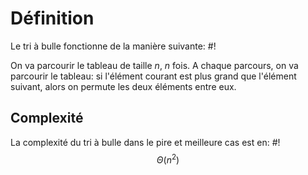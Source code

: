 # Définition
Le tri à bulle fonctionne de la manière suivante: #!

On va parcourir le tableau de taille $n$, $n$ fois.
A chaque parcours, on va parcourir le tableau: si l'élément courant est plus grand que l'élément suivant, alors on permute les deux éléments entre eux.
<!--ID: 1715690724108-->


## Complexité
La complexité du tri à bulle dans le pire et meilleure cas est en: #!
$$\Theta(n^2)$$
<!--ID: 1715690724110-->
